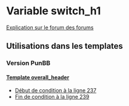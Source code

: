 # Variable switch_h1
[Explication sur le forum des forums](http://forum.forumactif.com/t294113-listing-des-variables#switch_h1)

## Utilisations dans les templates

### Version PunBB

#### [Template overall_header](punbb/overall_header.md)
* [Début de condition à la ligne 237](../punbb/overall_header.tpl#L237)
* [Fin de condition à la ligne 239](../punbb/overall_header.tpl#L239)